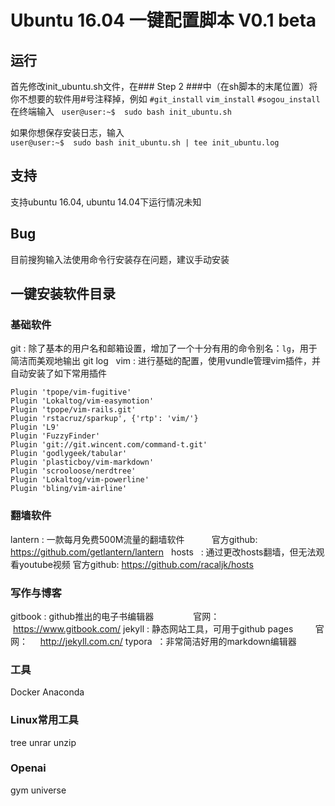 # Ubuntu 16.04 一键配置脚本 V0.1 beta
## 运行
首先修改init_ubuntu.sh文件，在### Step 2 ###中（在sh脚本的末尾位置）将你不想要的软件用#号注释掉，例如
`#git_install` 
`vim_install`
`#sogou_install`
在终端输入  
`user@user:~$  sudo bash init_ubuntu.sh`
  
如果你想保存安装日志，输入  
`user@user:~$  sudo bash init_ubuntu.sh | tee init_ubuntu.log`
## 支持
支持ubuntu 16.04, ubuntu 14.04下运行情况未知
## Bug
目前搜狗输入法使用命令行安装存在问题，建议手动安装
## 一键安装软件目录
### 基础软件
git : 除了基本的用户名和邮箱设置，增加了一个十分有用的命令别名：`lg`，用于简洁而美观地输出 git log  
vim : 进行基础的配置，使用vundle管理vim插件，并自动安装了如下常用插件  
```
Plugin 'tpope/vim-fugitive'
Plugin 'Lokaltog/vim-easymotion'
Plugin 'tpope/vim-rails.git'
Plugin 'rstacruz/sparkup', {'rtp': 'vim/'}
Plugin 'L9'
Plugin 'FuzzyFinder'
Plugin 'git://git.wincent.com/command-t.git'
Plugin 'godlygeek/tabular'
Plugin 'plasticboy/vim-markdown'
Plugin 'scrooloose/nerdtree'
Plugin 'Lokaltog/vim-powerline'
Plugin 'bling/vim-airline'
```
### 翻墙软件
lantern : 一款每月免费500M流量的翻墙软件           官方github: https://github.com/getlantern/lantern  
hosts   : 通过更改hosts翻墙，但无法观看youtube视频 官方github: https://github.com/racaljk/hosts  

### 写作与博客
gitbook : github推出的电子书编辑器                官网：      https://www.gitbook.com/
jekyll  : 静态网站工具，可用于github pages         官网：     http://jekyll.com.cn/
typora  ：非常简洁好用的markdown编辑器

### 工具
Docker
Anaconda

### Linux常用工具
tree
unrar
unzip

### Openai
gym
universe
